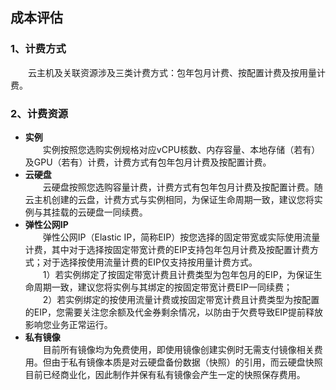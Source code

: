 ## 成本评估

### 1、计费方式
&emsp;&emsp;云主机及关联资源涉及三类计费方式：包年包月计费、按配置计费及按用量计费。

### 2、计费资源
- **实例**  
&emsp;&emsp;实例按照您选购实例规格对应vCPU核数、内存容量、本地存储（若有）及GPU（若有）计费，计费方式有包年包月计费及按配置计费。
- **云硬盘**  
&emsp;&emsp;云硬盘按照您选购容量计费，计费方式有包年包月计费及按配置计费。随云主机创建的云盘，计费方式与实例相同，为保证生命周期一致，建议您将实例与其挂载的云硬盘一同续费。
- **弹性公网IP**  
&emsp;&emsp;弹性公网IP（Elastic IP，简称EIP）按您选择的固定带宽或实际使用流量计费，其中对于选择按固定带宽计费的EIP支持包年包月计费及按配置计费方式；对于选择按使用流量计费的EIP仅支持按用量计费方式。  
&emsp;&emsp;1）若实例绑定了按固定带宽计费且计费类型为包年包月的EIP，为保证生命周期一致，建议您将实例与其绑定的按固定带宽计费EIP一同续费；  
&emsp;&emsp;2）若实例绑定的按使用流量计费或按固定带宽计费且计费类型为按配置的EIP，您需要关注您余额及代金券剩余情况，以防由于欠费导致EIP提前释放影响您业务正常运行。
- **私有镜像**    
&emsp;&emsp;目前所有镜像均为免费使用，即使用镜像创建实例时无需支付镜像相关费用。但由于私有镜像本质是对云硬盘备份数据（快照）的引用，而云硬盘快照目前已经商业化，因此制作并保有私有镜像会产生一定的快照保存费用。
